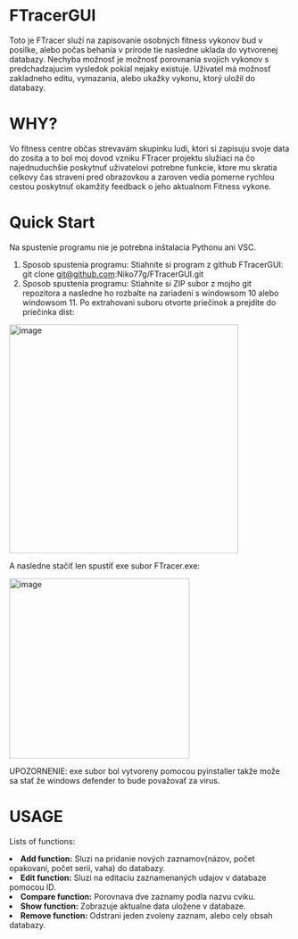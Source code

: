 # FTracerGUI
Toto je FTracer služí na zapisovanie osobných fitness vykonov bud v posilke, alebo počas behania v prírode tie nasledne uklada do vytvorenej databazy. Nechyba možnosť  je možnosť porovnania svojích vykonov s predchadzajucim vysledok pokial nejaky existuje. Uživatel má možnosť zakladneho editu, vymazania, alebo ukažky vykonu, ktorý uložil do databazy. 
# WHY?
Vo fitness centre občas strevavám skupinku ludi, ktori si zapisuju svoje data do zosita a to bol moj dovod vzniku FTracer projektu služiaci na čo najednuduchšie poskytnuť uživatelovi potrebne funkcie, ktore mu skratia celkovy čas straveni pred obrazovkou a zaroven vedia pomerne rychlou cestou poskytnuť okamžity feedback o jeho aktualnom Fitness vykone. 
# Quick Start
Na spustenie programu nie je potrebna inštalacia Pythonu ani VSC. 
1. Sposob spustenia programu:
Stiahnite si program z github FTracerGUI: git clone git@github.com:Niko77g/FTracerGUI.git
2. Sposob spustenia programu:
Stiahnite si ZIP subor z mojho git repozitora a nasledne ho rozbalte na zariadeni s windowsom 10 alebo windowsom 11.
Po extrahovani suboru otvorte priečinok a prejdite do priečinka dist:
<img width="410" alt="image" src="https://github.com/Niko77g/FTracerGUI/assets/94113127/8224c4ba-b54a-4eee-a77f-138644d64bbb">

A nasledne stačiť len spustiť exe subor FTracer.exe:

<img width="323" alt="image" src="https://github.com/Niko77g/FTracerGUI/assets/94113127/b0d24311-06bf-4fa3-94b3-5926eabb9a78">

UPOZORNENIE: exe subor bol vytvoreny pomocou pyinstaller takže može sa stať že windows defender to bude považovať za virus.
# USAGE
Lists of functions: 
<li><strong>Add function:</strong> Sluzi na pridanie nových zaznamov(názov, počet opakovani, počet serii, vaha) do databazy. </li>
<li><strong>Edit function:</strong> Sluzi na editaciu zaznamenaných udajov v databaze pomocou ID.</li>
<li><strong>Compare function:</strong> Porovnava dve zaznamy podla nazvu cviku.</li>
<li><strong>Show function:</strong> Zobrazuje aktualne data uložene v databaze.</li>
<li><strong>Remove function:</strong> Odstrani jeden zvoleny zaznam, alebo cely obsah databazy.</li>



